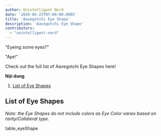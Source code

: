 ```yaml
---
author: Unintelligent Nerd
date: '2020-04-23T07:00:00.000Z'
title: 'Aavegotchi Eye Shape'
description: 'Aavegotchi Eye Shape'
contributors:
  - "unintelligent-nerd"
---
```


"Eyeing some eyes?"

"Aye!"

Check out the full list of Aavegotchi Eye Shapes here!

<div class="contentsBox">

**Nội dung**

<ol>
<li><a href=#list-of-eye-shapes>List of Eye Shapes</a></li>
</ol>

</div>

## List of Eye Shapes

*Note: the Eye Shapes do not include colors as Eye Color varies based on rarity/Collateral type.*

table_eyeShape

